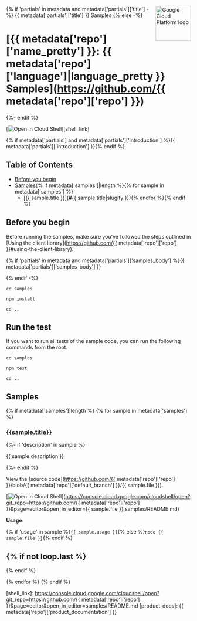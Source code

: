 [//]: # "This README.md file is auto-generated, all changes to this file will be lost."
[//]: # "To regenerate it, use `python -m synthtool`."
<img src="https://avatars2.githubusercontent.com/u/2810941?v=3&s=96" alt="Google Cloud Platform logo" title="Google Cloud Platform" align="right" height="96" width="96"/>

{% if 'partials' in metadata and metadata['partials']['title'] -%}
{{ metadata['partials']['title'] }} Samples
{% else -%}
# [{{ metadata['repo']['name_pretty'] }}: {{ metadata['repo']['language']|language_pretty }} Samples](https://github.com/{{ metadata['repo']['repo'] }})
{%- endif %}

[![Open in Cloud Shell][shell_img]][shell_link]

{% if metadata['partials'] and metadata['partials']['introduction'] %}{{ metadata['partials']['introduction'] }}{% endif %}

## Table of Contents

* [Before you begin](#before-you-begin)
* [Samples](#samples){% if metadata['samples']|length %}{% for sample in metadata['samples'] %}
  * [{{ sample.title }}](#{{ sample.title|slugify }}){% endfor %}{% endif %}

## Before you begin

Before running the samples, make sure you've followed the steps outlined in
[Using the client library](https://github.com/{{ metadata['repo']['repo']  }}#using-the-client-library).

{% if 'partials' in metadata and metadata['partials']['samples_body'] %}{{ metadata['partials']['samples_body'] }}

{% endif -%}

`cd samples`

`npm install`

`cd ..`

## Run the test

If you want to run all tests of the sample code, you can run the following commands from the root.

`cd samples`

`npm test`

`cd ..`

## Samples
{% if metadata['samples']|length %}
{% for sample in metadata['samples'] %}

### {{sample.title}}

{%- if 'description' in sample %}

{{ sample.description }}

{%- endif %}

View the [source code](https://github.com/{{ metadata['repo']['repo']  }}/blob/{{ metadata['repo']['default_branch'] }}/{{ sample.file }}).

[![Open in Cloud Shell][shell_img]](https://console.cloud.google.com/cloudshell/open?git_repo=https://github.com/{{ metadata['repo']['repo']  }}&page=editor&open_in_editor={{ sample.file }},samples/README.md)

__Usage:__


{% if 'usage' in sample %}`{{ sample.usage }}`{% else %}`node {{ sample.file }}`{% endif %}

{% if not loop.last %}
-----
{% endif %}

{% endfor %}
{% endif %}

[shell_img]: https://gstatic.com/cloudssh/images/open-btn.png
[shell_link]: https://console.cloud.google.com/cloudshell/open?git_repo=https://github.com/{{ metadata['repo']['repo']  }}&page=editor&open_in_editor=samples/README.md
[product-docs]: {{ metadata['repo']['product_documentation'] }}
